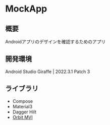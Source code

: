 # MockApp

## 概要

Androidアプリのデザインを確認するためのアプリ

## 開発環境

Android Studio Giraffe | 2022.3.1 Patch 3

## ライブラリ

- Compose
- Material3
- Dagger Hilt
- [Orbit MVI](https://github.com/orbit-mvi/orbit-mvi)
